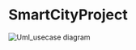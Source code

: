 # SmartCityProject

![Uml_usecase diagram](https://user-images.githubusercontent.com/113465932/206881850-758e1f41-54e4-4f98-b641-7c1a68399e12.jpeg)

